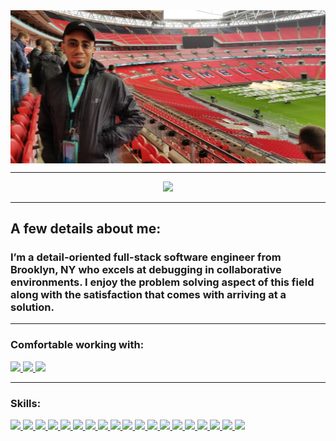 <div>
  <img align="center" src="./images/wembley.jpg">
  <hr>
  <div align="center">
<!--     <a href="#">
      <img width="60.3%"src="https://github-readme-stats.vercel.app/api?username=awatersny&count_private=true&hide=stars,issues,contribs&include_all_commits=true&count_private=true&show_icons=true&theme=chartreuse-dark" />
    </a> -->
    <a href="#">
      <img width="38.9%" src="https://github-readme-stats.vercel.app/api/top-langs/?username=awatersny&layout=compact&theme=chartreuse-dark" />
    </a> 
  </div>
  <hr>
  <h2>A few details about me:</h2>
  <h3>I’m a detail-oriented full-stack software engineer from Brooklyn, NY who excels at debugging in collaborative environments. I enjoy the problem solving aspect of this field along with the satisfaction that comes with arriving at a solution.  </h3>
  <hr>
  <div>
    <h3>Comfortable working with:</h3>
      <a href="#"><img src="https://img.shields.io/badge/-Windows-0078D6?style=flat-square&logo=Windows&logoColor=white" />  </a>
      <a href="#"><img src="https://img.shields.io/badge/-Ubuntu-FF6C37?style=flat-square&logo=Ubuntu&logoColor=white" />  </a>
      <a href="#"><img src="https://img.shields.io/badge/macOS-000000?style=flat-square&for-the-badge&logo=apple&logoColor=F0F0F0" />  </a>

  </div>
  <hr>
  <div>
      <h3>Skills:</h3>
      <a href="#"><img src="https://img.shields.io/badge/-HTML5-E34F26?style=flat-square&logo=html5&logoColor=white" />  </a>
      <a href="#"><img src="https://img.shields.io/badge/-CSS3-1572B6?style=flat-square&logo=css3" />  </a>
      <a href="#"><img src="https://img.shields.io/badge/-JavaScript-000000?style=flat-square&logo=javascript" />  </a>
      <a href="#"><img src="https://img.shields.io/badge/-React-61DAFB?style=flat-square&logo=React&logoColor=black" />  </a>
      <a href="#"><img src="https://img.shields.io/badge/-React Native-black?style=flat-square&logo=React&logoColor=61DAFB" />  </a>
      <a href="#"><img src="https://img.shields.io/badge/-NodeJS-339933?style=flat-square&logo=Node.js&logoColor=white" />  </a>
      <a href="#"><img src="https://img.shields.io/badge/-Python3-3776AB?style=flat-square&logo=Python&logoColor=white" />  </a>
      <a href="#"><img src="https://img.shields.io/badge/-Express.js-404D59?style=flat-square&logo=Express" />  </a>
      <a href="#"><img src="https://img.shields.io/badge/-PostgreSQL-336791?style=flat-square&logo=postgresql&logoColor=white" />  </a>
      <a href="#"><img src="https://img.shields.io/badge/-MongoDB-white?style=flat-square&logo=mongodb" />  </a>
      <a href="#"><img src="https://img.shields.io/badge/-Git-black?style=flat-square&logo=git" />  </a>
      <a href="#"><img src="https://img.shields.io/badge/-Postman-FF6C37?style=flat-square&logo=Postman&logoColor=white" />  </a>
      <a href="#"><img src="https://img.shields.io/badge/-Heroku-430098?style=flat-square&logo=heroku" />  </a>
      <a href="#"><img src="https://img.shields.io/badge/-Markdown-000000?style=flat-square&logo=Markdown&logoColor=white" />  </a>
      <a href="#"><img src="https://img.shields.io/badge/-Trello-0079BF?style=flat-square&logo=Trello&logoColor=white" />  </a>
      <a href="#"><img src="https://img.shields.io/badge/-VS_Code-007ACC?style=flat-square&logo=visual-studio-code" />  </a>
      <a href="#"><img src="https://img.shields.io/badge/-Slack-4A154B?style=flat-square&logo=slack" />  </a>
      <a href="#"><img src="https://img.shields.io/badge/-Flask-000000?style=flat-square&logo=flask&logoColor=white" />  </a>
      <a href="#"><img src="https://img.shields.io/badge/-Jinja2-E34F26?style=flat-square&logo=jinja&logoColor=white" />  </a>
    </div>
</div>
